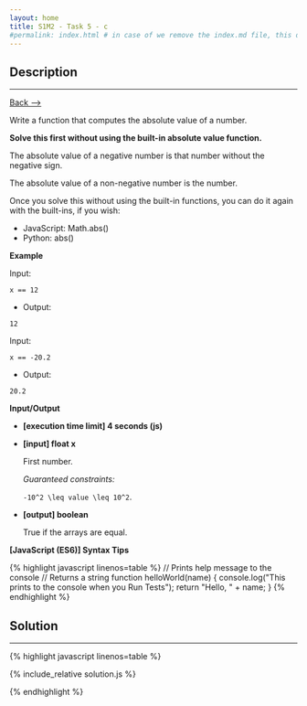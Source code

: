 ```yaml
---
layout: home
title: S1M2 - Task 5 - c 
#permalink: index.html # in case of we remove the index.md file, this doc will be the index page
---
```


<div class="row">
<div class="columnStmt" markdown="1">

##  Description
------

[Back --> ](../README.md) 

Write a function that computes the absolute value of a number.

**Solve this first without using the built-in absolute value function.**

The absolute value of a negative number is that number without the negative sign.

The absolute value of a non-negative number is the number.

Once you solve this without using the built-in functions, you can do it again with the built-ins, if you wish:

-   JavaScript: Math.abs()
-   Python: abs()

**Example**

Input:
```
x == 12
```
-   Output:
```
12
```
Input:
```
x == -20.2
```
-   Output:
```
20.2
```

**Input/Output**

* **[execution time limit] 4 seconds (js)**

* **[input] float x**

    First number.

    *Guaranteed constraints:*

    <code type='math/tex'>-10^2 \leq value \leq 10^2</code>.


* **[output] boolean**

    True if the arrays are equal.

**[JavaScript (ES6)] Syntax Tips**

{% highlight javascript linenos=table %}
// Prints help message to the console
// Returns a string
function helloWorld(name) {
    console.log("This prints to the console when you Run Tests");
    return "Hello, " + name;
}
{% endhighlight %}

</div>
<div class="columnSol" markdown="1">

## Solution
------

{% highlight javascript linenos=table %}

{% include_relative solution.js %}

{% endhighlight %}

</div>
</div>